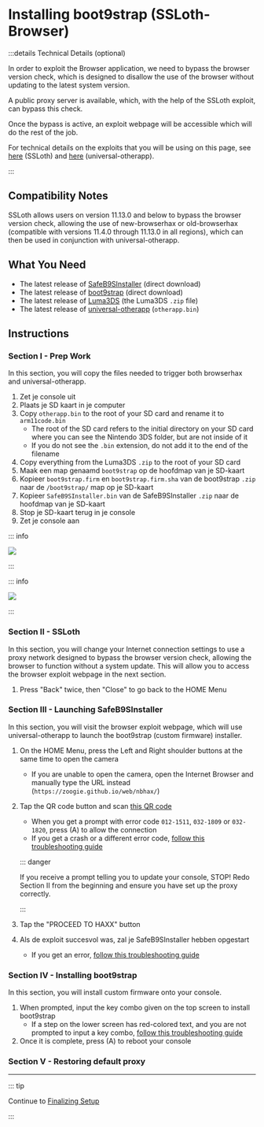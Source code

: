 # Installing boot9strap (SSLoth-Browser)

:::details Technical Details (optional)

In order to exploit the Browser application, we need to bypass the browser version check, which is designed to disallow the use of the browser without updating to the latest system version.

A public proxy server is available, which, with the help of the SSLoth exploit, can bypass this check.

Once the bypass is active, an exploit webpage will be accessible which will do the rest of the job.

For technical details on the exploits that you will be using on this page, see [here](https://github.com/MrNbaYoh/3ds-ssloth) (SSLoth) and [here](https://github.com/TuxSH/universal-otherapp) (universal-otherapp).

:::

## Compatibility Notes

SSLoth allows users on version 11.13.0 and below to bypass the browser version check, allowing the use of new-browserhax or old-browserhax (compatible with versions 11.4.0 through 11.13.0 in all regions), which can then be used in conjunction with universal-otherapp.

## What You Need

- The latest release of [SafeB9SInstaller](https://github.com/d0k3/SafeB9SInstaller/releases/download/v0.0.7/SafeB9SInstaller-20170605-122940.zip) (direct download)
- The latest release of [boot9strap](https://github.com/SciresM/boot9strap/releases/download/1.4/boot9strap-1.4.zip) (direct download)
- The latest release of [Luma3DS](https://github.com/LumaTeam/Luma3DS/releases/latest) (the Luma3DS `.zip` file)
- The latest release of [universal-otherapp](https://github.com/TuxSH/universal-otherapp/releases/latest) (`otherapp.bin`)

## Instructions

### Section I - Prep Work

In this section, you will copy the files needed to trigger both browserhax and universal-otherapp.

1. Zet je console uit
2. Plaats je SD kaart in je computer
3. Copy `otherapp.bin` to the root of your SD card and rename it to `arm11code.bin`
    - The root of the SD card refers to the initial directory on your SD card where you can see the Nintendo 3DS folder, but are not inside of it
    - If you do not see the `.bin` extension, do not add it to the end of the filename
4. Copy everything from the Luma3DS `.zip` to the root of your SD card
5. Maak een map genaamd `boot9strap` op de hoofdmap van je SD-kaart
6. Kopieer `boot9strap.firm` en `boot9strap.firm.sha` van de boot9strap `.zip` naar de `/boot9strap/` map op je SD-kaart
7. Kopieer `SafeB9SInstaller.bin` van de SafeB9SInstaller `.zip` naar de hoofdmap van je SD-kaart
8. Stop je SD-kaart terug in je console
9. Zet je console aan

::: info

![](/images/screenshots/ssloth-root-layout.png)

:::

::: info

![](/images/screenshots/boot9strap-folder.png)

:::

### Section II - SSLoth

In this section, you will change your Internet connection settings to use a proxy network designed to bypass the browser version check, allowing the browser to function without a system update. This will allow you to access the browser exploit webpage in the next section.

<!--@include: ./_include/addproxy.md -->

1. Press "Back" twice, then "Close" to go back to the HOME Menu

### Section III - Launching SafeB9SInstaller

In this section, you will visit the browser exploit webpage, which will use universal-otherapp to launch the boot9strap (custom firmware) installer.

1. On the HOME Menu, press the Left and Right shoulder buttons at the same time to open the camera
    - If you are unable to open the camera, open the Internet Browser and manually type the URL instead (`https://zoogie.github.io/web/nbhax/`)

2. Tap the QR code button and scan [this QR code](http://api.qrserver.com/v1/create-qr-code/?color=000000&bgcolor=FFFFFF&data=https%3A%2F%2Fzoogie.github.io%2Fweb%2Fnbhax&qzone=1&margin=0&size=400x400&ecc=L)

    - When you get a prompt with error code `012-1511`, `032-1809` or `032-1820`, press (A) to allow the connection
    - If you get a crash or a different error code, [follow this troubleshooting guide](troubleshooting-ssloth-browser)

    ::: danger

    If you receive a prompt telling you to update your console, STOP! Redo Section II from the beginning and ensure you have set up the proxy correctly.

    :::

3. Tap the "PROCEED TO HAXX" button

4. Als de exploit succesvol was, zal je SafeB9SInstaller hebben opgestart
    - If you get an error, [follow this troubleshooting guide](troubleshooting-ssloth-browser)

### Section IV - Installing boot9strap

In this section, you will install custom firmware onto your console.

1. When prompted, input the key combo given on the top screen to install boot9strap
    - If a step on the lower screen has red-colored text, and you are not prompted to input a key combo, [follow this troubleshooting guide](troubleshooting-ssloth-browser)
2. Once it is complete, press (A) to reboot your console

<!--@include: ./_include/configure-luma3ds.md -->

### Section V - Restoring default proxy

<!--@include: ./_include/rmproxy.md -->

<!--@include: ./_include/luma3ds-installed-note.md -->

___

::: tip

Continue to [Finalizing Setup](finalizing-setup)

:::
